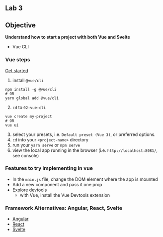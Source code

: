 ## Lab 3

## Objective

**Understand how to start a project with both Vue and Svelte**

- Vue CLI

### Vue steps

[Get started](https://cli.vuejs.org/#getting-started)

1. install `@vue/cli`

```
npm install -g @vue/cli
# OR
yarn global add @vue/cli
```

2. `cd` to `02-vue-cli`

```
vue create my-project
# OR
vue ui
```

3. select your presets, i.e. `Default preset (Vue 3)`, or preferred options.
4. `cd` into your `<project-name>` directory
5. run your `yarn serve` or `npm serve`
6. view the local app running in the browser (i.e. `http://localhost:8081/`, see console)

### Features to try implementing in vue

- In the `main.js` file, change the DOM element where the app is mounted
- Add a new component and pass it one prop
- Explore devtools
  - with Vue, install the Vue Devtools extension

### Framework Alternatives: Angular, React, Svelte

- [Angular](https://angular.io/start)
- [React](https://react.dev/learn)
- [Svelte](https://learn.svelte.dev)
